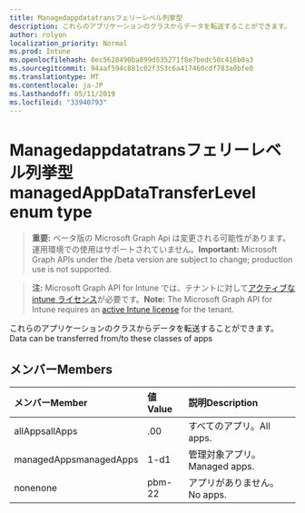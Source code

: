 ```yaml
---
title: Managedappdatatransフェリーレベル列挙型
description: これらのアプリケーションのクラスからデータを転送することができます。
author: rolyon
localization_priority: Normal
ms.prod: Intune
ms.openlocfilehash: 8ec5628490ba899d535271f8e7bedc50c416b0a3
ms.sourcegitcommit: 94aaf594c881c02f353c6a417460cdf783a0bfe0
ms.translationtype: MT
ms.contentlocale: ja-JP
ms.lasthandoff: 05/11/2019
ms.locfileid: "33940793"
---
```

# <a name="managedappdatatransferlevel-enum-type"></a><span data-ttu-id="cf517-103">Managedappdatatransフェリーレベル列挙型</span><span class="sxs-lookup"><span data-stu-id="cf517-103">managedAppDataTransferLevel enum type</span></span>

> <span data-ttu-id="cf517-104">**重要:** ベータ版の Microsoft Graph Api は変更される可能性があります。運用環境での使用はサポートされていません。</span><span class="sxs-lookup"><span data-stu-id="cf517-104">**Important:** Microsoft Graph APIs under the /beta version are subject to change; production use is not supported.</span></span>

> <span data-ttu-id="cf517-105">**注:** Microsoft Graph API for Intune では、テナントに対して[アクティブな intune ライセンス](https://go.microsoft.com/fwlink/?linkid=839381)が必要です。</span><span class="sxs-lookup"><span data-stu-id="cf517-105">**Note:** The Microsoft Graph API for Intune requires an [active Intune license](https://go.microsoft.com/fwlink/?linkid=839381) for the tenant.</span></span>

<span data-ttu-id="cf517-106">これらのアプリケーションのクラスからデータを転送することができます。</span><span class="sxs-lookup"><span data-stu-id="cf517-106">Data can be transferred from/to these classes of apps</span></span>

## <a name="members"></a><span data-ttu-id="cf517-107">メンバー</span><span class="sxs-lookup"><span data-stu-id="cf517-107">Members</span></span>
|<span data-ttu-id="cf517-108">メンバー</span><span class="sxs-lookup"><span data-stu-id="cf517-108">Member</span></span>|<span data-ttu-id="cf517-109">値</span><span class="sxs-lookup"><span data-stu-id="cf517-109">Value</span></span>|<span data-ttu-id="cf517-110">説明</span><span class="sxs-lookup"><span data-stu-id="cf517-110">Description</span></span>|
|:---|:---|:---|
|<span data-ttu-id="cf517-111">allApps</span><span class="sxs-lookup"><span data-stu-id="cf517-111">allApps</span></span>|<span data-ttu-id="cf517-112">.0</span><span class="sxs-lookup"><span data-stu-id="cf517-112">0</span></span>|<span data-ttu-id="cf517-113">すべてのアプリ。</span><span class="sxs-lookup"><span data-stu-id="cf517-113">All apps.</span></span>|
|<span data-ttu-id="cf517-114">managedApps</span><span class="sxs-lookup"><span data-stu-id="cf517-114">managedApps</span></span>|<span data-ttu-id="cf517-115">1-d</span><span class="sxs-lookup"><span data-stu-id="cf517-115">1</span></span>|<span data-ttu-id="cf517-116">管理対象アプリ。</span><span class="sxs-lookup"><span data-stu-id="cf517-116">Managed apps.</span></span>|
|<span data-ttu-id="cf517-117">none</span><span class="sxs-lookup"><span data-stu-id="cf517-117">none</span></span>|<span data-ttu-id="cf517-118">pbm-2</span><span class="sxs-lookup"><span data-stu-id="cf517-118">2</span></span>|<span data-ttu-id="cf517-119">アプリがありません。</span><span class="sxs-lookup"><span data-stu-id="cf517-119">No apps.</span></span>|




